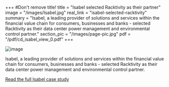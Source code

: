 +++
#Don't remove title!
title = "Isabel selected Racktivity as their partner"
image = "/images/Isabel.jpg"
real_link = "isabel-selected-racktivity"
summary = "Isabel, a leading provider of solutions and services within the financial value chain for consumers, businesses and banks - selected Racktivity as their data center power management and environmental control partner."
section_pic = "/images/page-pic.jpg"
pdf = "/pdf/cd_isabel_view_0.pdf"
+++

![image](/images/Isabel.jpg)

Isabel, a leading provider of solutions and services within the financial value chain for consumers, businesses and banks - selected Racktivity as their data center power management and environmental control partner.

[Read the full Isabel case study](/pdf/cs_isabel_view.pdf)
